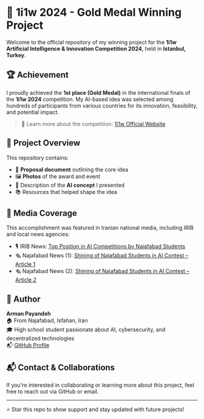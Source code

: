 # 🥇 1i1w 2024 - Gold Medal Winning Project

Welcome to the official repository of my winning project for the **1i1w Artificial Intelligence & Innovation Competition 2024**, held in **Istanbul, Turkey**.

## 🏆 Achievement

I proudly achieved the **1st place (Gold Medal)** in the international finals of the **1i1w 2024** competition. My AI-based idea was selected among hundreds of participants from various countries for its innovation, feasibility, and potential impact.

> 🔗 Learn more about the competition: [1i1w Official Website](https://www.1i1w.com/)

## 📄 Project Overview

This repository contains:
- 📌 **Proposal document** outlining the core idea
- 🖼️ **Photos** of the award and event
- 🧠 Description of the **AI concept** I presented
- 📚 Resources that helped shape the idea

## 📰 Media Coverage

This accomplishment was featured in Iranian national media, including IRIB and local news agencies:

- 🎙️ IRIB News: [Top Position in AI Competitions by Najafabad Students](https://www.iribnews.ir/fa/news/4240495/)
- 🗞️ Najafabad News (1): [Shining of Najafabad Students in AI Contest – Article 1](https://najafabadnews.ir/%D8%AF%D8%B1%D8%AE%D8%B4%D8%B4-%D8%AF%D8%A7%D9%86%D8%B4-%D8%A2%D9%85%D9%88%D8%B2%D8%A7%D9%86-%D9%86%D8%AC%D9%81-%D8%A2%D8%A8%D8%A7%D8%AF-%D8%AF%D8%B1-%D9%85%D8%B3%D8%A7%D8%A8%D9%82%D8%A7%D8%AA-%D8%A8/?print=1)
- 🗞️ Najafabad News (2): [Shining of Najafabad Students in AI Contest – Article 2](https://najafabadnews.ir/%d8%af%d8%b1%d8%ae%d8%b4%d8%b4-%d8%af%d8%a7%d9%86%d8%b4-%d8%a2%d9%85%d9%88%d8%b2%d8%a7%d9%86-%d9%86%d8%ac%d9%81-%d8%a2%d8%a8%d8%a7%d8%af-%d8%af%d8%b1-%d9%85%d8%b3%d8%a7%d8%a8%d9%82%d8%a7%d8%aa-%d8%a8/)

## 👤 Author

**Arman Payandeh**  
🏠 From Najafabad, Isfahan, Iran  
🎓 High school student passionate about AI, cybersecurity, and decentralized technologies  
📬 [GitHub Profile](https://github.com/ArmanPayandeh)

## 📬 Contact & Collaborations

If you're interested in collaborating or learning more about this project, feel free to reach out via GitHub or email.

---

⭐ Star this repo to show support and stay updated with future projects!
